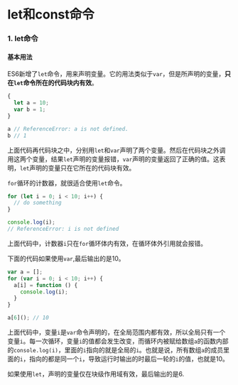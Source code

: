 # let和const命令

### 1. let命令

#### 基本用法
ES6新增了`let`命令，用来声明变量。它的用法类似于`var`，但是所声明的变量，**只在`let`命令所在的代码块内有效**。

``` js
{
  let a = 10;
  var b = 1;
}

a // ReferenceError: a is not defined.
b // 1
```

上面代码再代码块之中，分别用`let`和`var`声明了两个变量。然后在代码块之外调用这两个变量，结果`let`声明的变量报错，`var`声明的变量返回了正确的值。这表明，`let`声明的变量只在它所在的代码块有效。

`for`循环的计数器，就很适合使用`let`命令。

``` js
for (let i = 0; i < 10; i++) {
  // do something
}

console.log(i);
// ReferenceError: i is not defined
```

上面代码中，计数器`i`只在`for`循环体内有效，在循环体外引用就会报错。

下面的代码如果使用`var`,最后输出的是10。

``` js
var a = [];
for (var i = 0; i < 10; i++) {
  a[i] = function () {
    console.log(i);
  }
}

a[6](); // 10
```

上面代码中，变量`i`是`var`命令声明的，在全局范围内都有效，所以全局只有一个变量`i`。每一次循环，变量`i`的值都会发生改变，而循环内被赋给数组`a`的函数内部的`console.log(i)`，里面的`i`指向的就是全局的`i`。也就是说，所有数组`a`的成员里面的`i`，指向的都是同一个`i`，导致运行时输出的时最后一轮的`i`的值，也就是10。

如果使用`let`，声明的变量仅在块级作用域有效，最后输出的是6.

